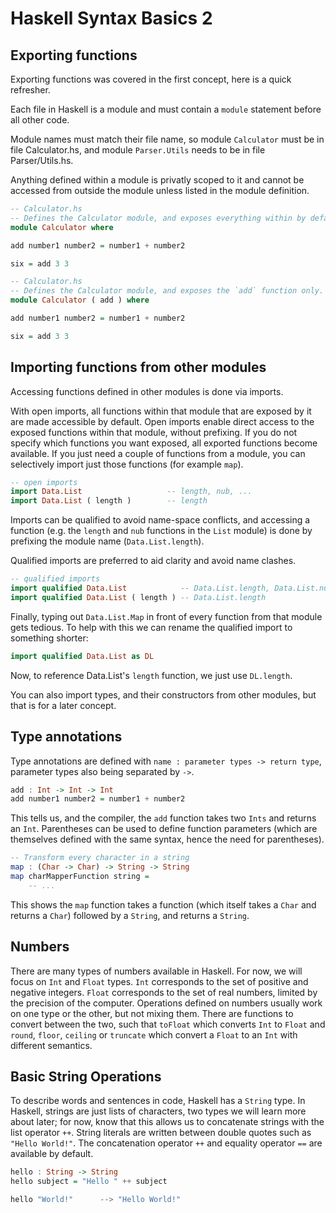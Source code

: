 # Haskell Syntax Basics 2

## Exporting functions

Exporting functions was covered in the first concept, here is a quick refresher.

Each file in Haskell is a module and must contain a `module` statement before all other code.

Module names must match their file name, so module `Calculator` must be in file Calculator.hs, and module `Parser.Utils` needs to be in file Parser/Utils.hs.

Anything defined within a module is privatly scoped to it and cannot be accessed from outside the module unless listed in the module definition.

```haskell
-- Calculator.hs
-- Defines the Calculator module, and exposes everything within by default e.g. `six` and `add`.
module Calculator where

add number1 number2 = number1 + number2

six = add 3 3
```

```haskell
-- Calculator.hs
-- Defines the Calculator module, and exposes the `add` function only.
module Calculator ( add ) where

add number1 number2 = number1 + number2

six = add 3 3
```

## Importing functions from other modules

Accessing functions defined in other modules is done via imports.

With open imports, all functions within that module that are exposed by it are made accessible by default.
Open imports enable direct access to the exposed functions within that module, without prefixing.  If you do not specify which functions you want exposed, all exported functions become available. If you just need a couple of functions from a module, you can selectively import just those functions (for example `map`).

```haskell
-- open imports
import Data.List                   -- length, nub, ...
import Data.List ( length )        -- length
```

Imports can be qualified to avoid name-space conflicts, and accessing a function (e.g. the `length` and `nub` functions in the `List` module) is done by prefixing the module name (`Data.List.length`).

Qualified imports are preferred to aid clarity and avoid name clashes.

```haskell
-- qualified imports
import qualified Data.List            -- Data.List.length, Data.List.nub, ...
import qualified Data.List ( length ) -- Data.List.length 
```

Finally, typing out `Data.List.Map` in front of every function from that module gets tedious. To help with this we can rename the qualified import to something shorter:

```haskell
import qualified Data.List as DL  
```

Now, to reference Data.List's `length` function, we just use `DL.length`.


You can also import types, and their constructors from other modules, but that is for a later concept.

## Type annotations

Type annotations are defined with `name : parameter types -> return type`, parameter types also being separated by `->`.

```haskell
add : Int -> Int -> Int
add number1 number2 = number1 + number2
```
This tells us, and the compiler, the `add` function takes two `Ints` and returns an `Int`.
Parentheses can be used to define function parameters (which are themselves defined with the same syntax, hence the need for parentheses).

```haskell
-- Transform every character in a string
map : (Char -> Char) -> String -> String
map charMapperFunction string =
    -- ...
```
This shows the `map` function takes a function (which itself takes a `Char` and returns a `Char`) followed by a `String`, and returns a `String`.

## Numbers

There are many types of numbers available in Haskell. For now, we will focus on `Int` and `Float` types.
`Int` corresponds to the set of positive and negative integers.
`Float` corresponds to the set of real numbers, limited by the precision of the computer.
Operations defined on numbers usually work on one type or the other, but not mixing them.
There are functions to convert between the two, such that `toFloat` which converts `Int` to `Float` and `round`, `floor`, `ceiling` or `truncate` which convert a `Float` to an `Int` with different semantics.

## Basic String Operations

To describe words and sentences in code, Haskell has a `String` type. In Haskell, strings are just lists of characters, two types we will learn more about later; for now, know that this allows us to concatenate strings with the list operator `++`.
String literals are written between double quotes such as `"Hello World!"`.
The concatenation operator `++` and equality operator `==` are available by default.

```haskell
hello : String -> String
hello subject = "Hello " ++ subject

hello "World!"      --> "Hello World!"
```
